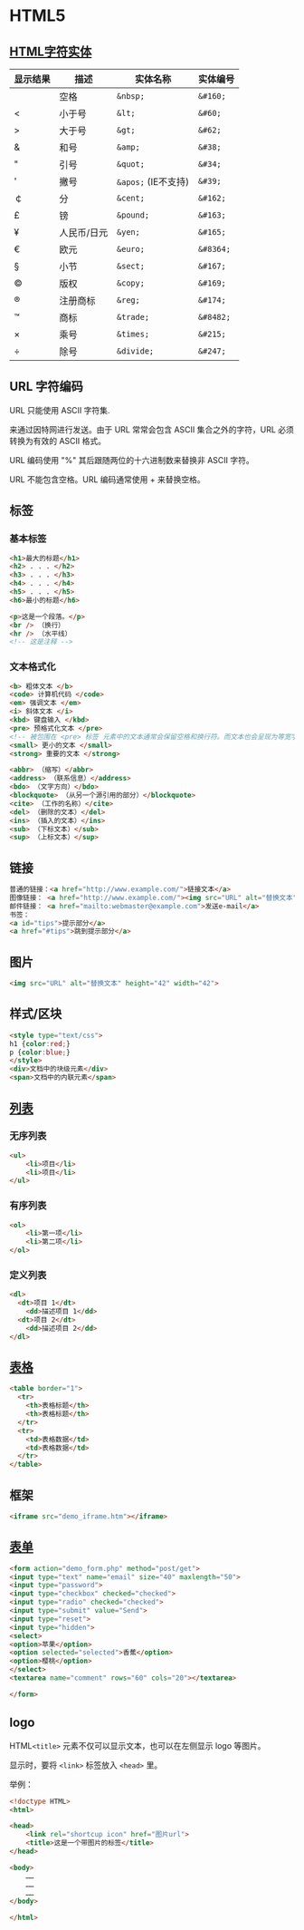 # HTML5

## [HTML字符实体]("https://www.runoob.com/tags/ref-entities.html")

显示结果 | 描述 | 实体名称 | 实体编号
--|--|--|--
 &nbsp; | 空格 | `&nbsp;` | `&#160;`
< | 小于号 | `&lt;` | `&#60;`
> | 大于号 | `&gt;` | `&#62;`
& | 和号 | `&amp;` | `&#38;`
" | 引号 | `&quot;` | `&#34;`
' | 撇号 | `&apos;` (IE不支持) | `&#39;`
￠ | 分 | `&cent;` | `&#162;`
£ | 镑 | `&pound;` | `&#163;`
¥ | 人民币/日元 | `&yen;` | `&#165;`
€ | 欧元 | `&euro;` | `&#8364;`
§ | 小节 | `&sect;` | `&#167;`
© | 版权 | `&copy;` | `&#169;`
® | 注册商标 | `&reg;` | `&#174;`
™ | 商标 | `&trade;` | `&#8482;`
× | 乘号 | `&times;` | `&#215;`
÷ | 除号 | `&divide;` | `&#247;`

## URL 字符编码

URL 只能使用 ASCII 字符集.

来通过因特网进行发送。由于 URL 常常会包含 ASCII 集合之外的字符，URL 必须转换为有效的 ASCII 格式。

URL 编码使用 "%" 其后跟随两位的十六进制数来替换非 ASCII 字符。

URL 不能包含空格。URL 编码通常使用 + 来替换空格。

## 标签

### 基本标签

```html
<h1>最大的标题</h1>
<h2> . . . </h2>
<h3> . . . </h3>
<h4> . . . </h4>
<h5> . . . </h5>
<h6>最小的标题</h6>

<p>这是一个段落。</p>
<br /> （换行）
<hr /> （水平线）
<!-- 这是注释 -->
```

### 文本格式化

```html
<b> 粗体文本 </b>
<code> 计算机代码 </code>
<em> 强调文本 </em>
<i> 斜体文本 </i>
<kbd> 键盘输入 </kbd>
<pre> 预格式化文本 </pre>
<!-- 被包围在 <pre> 标签 元素中的文本通常会保留空格和换行符。而文本也会呈现为等宽字体。 -->
<small> 更小的文本 </small>
<strong> 重要的文本 </strong>

<abbr> （缩写）</abbr>
<address> （联系信息）</address>
<bdo> （文字方向）</bdo>
<blockquote> （从另一个源引用的部分）</blockquote>
<cite> （工作的名称）</cite>
<del> （删除的文本）</del>
<ins> （插入的文本）</ins>
<sub> （下标文本）</sub>
<sup> （上标文本）</sup>
```

## 链接

```html
普通的链接：<a href="http://www.example.com/">链接文本</a>
图像链接： <a href="http://www.example.com/"><img src="URL" alt="替换文本"></a>
邮件链接： <a href="mailto:webmaster@example.com">发送e-mail</a>
书签：
<a id="tips">提示部分</a>
<a href="#tips">跳到提示部分</a>
```

## 图片

```html
<img src="URL" alt="替换文本" height="42" width="42">
```

## 样式/区块

```html
<style type="text/css">
h1 {color:red;}
p {color:blue;}
</style>
<div>文档中的块级元素</div>
<span>文档中的内联元素</span>
```

## [列表]("https://www.runoob.com/html/html-lists.html")

### 无序列表

```html
<ul>
    <li>项目</li>
    <li>项目</li>
</ul>
```

### 有序列表

```html
<ol>
    <li>第一项</li>
    <li>第二项</li>
</ol>
```

### 定义列表

```html
<dl>
  <dt>项目 1</dt>
    <dd>描述项目 1</dd>
  <dt>项目 2</dt>
    <dd>描述项目 2</dd>
</dl>
```

## [表格]("https://www.runoob.com/html/html-tables.html")

```html
<table border="1">
  <tr>
    <th>表格标题</th>
    <th>表格标题</th>
  </tr>
  <tr>
    <td>表格数据</td>
    <td>表格数据</td>
  </tr>
</table>
```

## 框架

```html
<iframe src="demo_iframe.htm"></iframe>
```

## [表单]("https://www.runoob.com/html/html-forms.html)

```html
<form action="demo_form.php" method="post/get">
<input type="text" name="email" size="40" maxlength="50">
<input type="password">
<input type="checkbox" checked="checked">
<input type="radio" checked="checked">
<input type="submit" value="Send">
<input type="reset">
<input type="hidden">
<select>
<option>苹果</option>
<option selected="selected">香蕉</option>
<option>樱桃</option>
</select>
<textarea name="comment" rows="60" cols="20"></textarea>

</form>
```

## logo

HTML`<title>` 元素不仅可以显示文本，也可以在左侧显示 logo 等图片。

显示时，要将 `<link>` 标签放入 `<head>` 里。

举例：

```html
<!doctype HTML>
<html>

<head>
    <link rel="shortcup icon" href="图片url">
    <title>这是一个带图片的标签</title>
</head>

<body>
    ……
    ……
    ……
</body>

</html>
```
